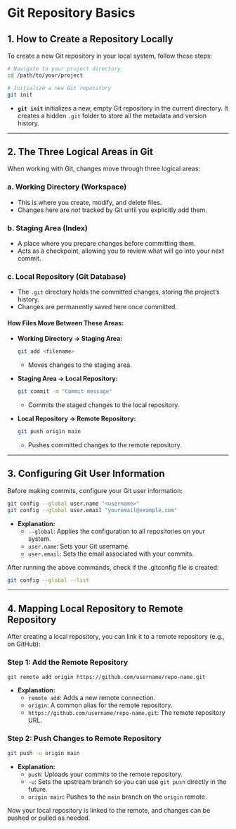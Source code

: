 # Git Repository Basics

## 1. How to Create a Repository Locally

To create a new Git repository in your local system, follow these steps:

```bash
# Navigate to your project directory
cd /path/to/your/project

# Initialize a new Git repository
git init
```

- **`git init`** initializes a new, empty Git repository in the current directory. It creates a hidden `.git` folder to store all the metadata and version history.

---

## 2. The Three Logical Areas in Git

When working with Git, changes move through three logical areas:

### **a. Working Directory (Workspace)**
- This is where you create, modify, and delete files.
- Changes here are *not* tracked by Git until you explicitly add them.

### **b. Staging Area (Index)**
- A place where you prepare changes before committing them.
- Acts as a checkpoint, allowing you to review what will go into your next commit.

### **c. Local Repository (Git Database)**
- The `.git` directory holds the committed changes, storing the project’s history.
- Changes are permanently saved here once committed.

#### **How Files Move Between These Areas:**

- **Working Directory → Staging Area:**
  ```bash
  git add <filename>
  ```
  - Moves changes to the staging area.

- **Staging Area → Local Repository:**
  ```bash
  git commit -m "Commit message"
  ```
  - Commits the staged changes to the local repository.

- **Local Repository → Remote Repository:**
  ```bash
  git push origin main
  ```
  - Pushes committed changes to the remote repository.

---

## 3. Configuring Git User Information

Before making commits, configure your Git user information:

```bash
git config --global user.name "<username>"
git config --global user.email "youremail@example.com"
```

- **Explanation:**
  - `--global`: Applies the configuration to all repositories on your system.
  - `user.name`: Sets your Git username.
  - `user.email`: Sets the email associated with your commits.


After running the above commands, check if the .gitconfig file is created:


```bash
git config --global --list
```

---

## 4. Mapping Local Repository to Remote Repository

After creating a local repository, you can link it to a remote repository (e.g., on GitHub):

### **Step 1: Add the Remote Repository**
```bash
git remote add origin https://github.com/username/repo-name.git
```
- **Explanation:**
  - `remote add`: Adds a new remote connection.
  - `origin`: A common alias for the remote repository.
  - `https://github.com/username/repo-name.git`: The remote repository URL.

### **Step 2: Push Changes to Remote Repository**
```bash
git push -u origin main
```
- **Explanation:**
  - `push`: Uploads your commits to the remote repository.
  - `-u`: Sets the upstream branch so you can use `git push` directly in the future.
  - `origin main`: Pushes to the `main` branch on the `origin` remote.

Now your local repository is linked to the remote, and changes can be pushed or pulled as needed.

